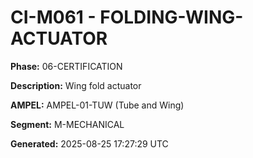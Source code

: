 # CI-M061 - FOLDING-WING-ACTUATOR

**Phase:** 06-CERTIFICATION

**Description:** Wing fold actuator

**AMPEL:** AMPEL-01-TUW (Tube and Wing)

**Segment:** M-MECHANICAL

**Generated:** 2025-08-25 17:27:29 UTC
